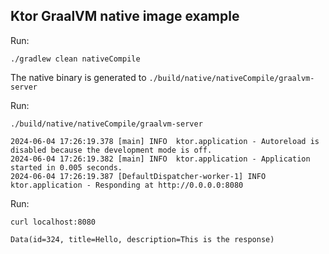 ## Ktor GraalVM native image example

Run:
```shell
./gradlew clean nativeCompile
```
The native binary is generated to `./build/native/nativeCompile/graalvm-server`

Run:
```shell
./build/native/nativeCompile/graalvm-server
```
```
2024-06-04 17:26:19.378 [main] INFO  ktor.application - Autoreload is disabled because the development mode is off.
2024-06-04 17:26:19.382 [main] INFO  ktor.application - Application started in 0.005 seconds.
2024-06-04 17:26:19.387 [DefaultDispatcher-worker-1] INFO  ktor.application - Responding at http://0.0.0.0:8080
```

Run:
```shell
curl localhost:8080
```
```
Data(id=324, title=Hello, description=This is the response)
```